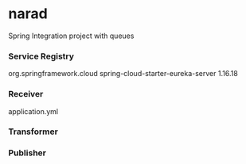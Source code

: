 # narad
Spring Integration project with queues

### Service Registry
<dependency>
  <groupId>org.springframework.cloud</groupId>
  <artifactId>spring-cloud-starter-eureka-server</artifactId>
</dependency> 
<lombok.version>1.16.18</lombok.version>


### Receiver


application.yml


### Transformer
### Publisher
